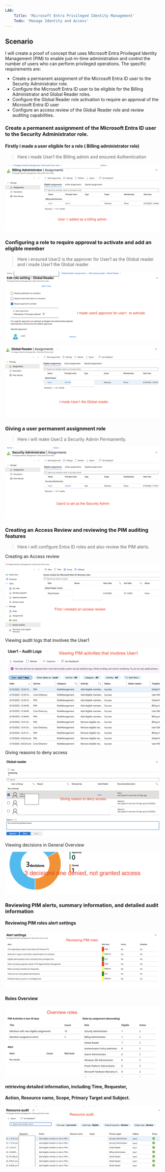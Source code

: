 ```yaml
---
LAB:
    Title: 'Microsoft Entra Privileged Identity Management'
    Todo: 'Manage Identity and Access'
---
```


## Scenario

I will create a proof of concept that uses Microsoft Entra Privileged Identity Management (PIM) to enable just-in-time administration and control the number of users who can perform privileged operations. 
The specific requirements are:

- Create a permanent assignment of the  Microsoft Entra ID user to the Security Administrator role. 
- Configure the  Microsoft Entra ID user to be eligible for the Billing Administrator and Global Reader roles.
- Configure the Global Reader role activation to require an approval of the  Microsoft Entra ID user
- Configure an access review of the Global Reader role and review auditing capabilities.


### Create a permanent assignment of the  Microsoft Entra ID user to the Security Administrator role.

#### Firstly i made a user eligible for a role ( Billing administrator role)
> Here i made User1 the Billing admin and ensured Authentication

> 
![ ](Assets/1a.png)


### Configuring a role to require approval to activate and add an eligible member
> Here i ensured User2  is the approver for User1 as the Global reader
> and i made User1 the Global reader

 ![ ](Assets/2a.png)

 >
>
![ ](Assets/3a.png)

### Giving a user permanent assignment role


> Here i will make User2 a Security Admin Permanently.
>


![ ](Assets/4a.png)



### Creating an Access Review and reviewing the PIM auditing features


> Here i will configure Entra ID roles and also review the PIM alerts.
>

 Creating an Access review

![ ](Assets/1nga.png)

Viewing audit logs that involves the User1


![ ](Assets/2nga.png)

Giving reasons to deny access


![ ](Assets/3nga.png)

Viewing decisions in General Overview


![ ](Assets/4nga.png)


### Reviewing PIM alerts, summary information, and detailed audit information

#### Reviewing PIM roles alert settings

![ ](Assets/r1.png)

#### Roles Overview


![ ](Assets/r2.png)


#### retrieving detailed information, including Time, Requestor,
#### Action, Resource name, Scope, Primary Target and Subject.


![ ](Assets/r3.png)



